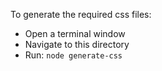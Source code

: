 ﻿To generate the required css files:

- Open a terminal window
- Navigate to this directory
- Run:
	`` node generate-css ``
